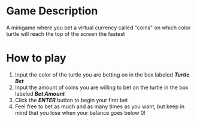 # Game Description
A minigame where you bet a virtual currency called "coins" on which color turtle will reach the top of the screen the fastest

# How to play
1. Input the color of the turtle you are betting on in the box labeled _**Turtle Bet**_
2. Input the amount of coins you are willing to bet on the turtle in the box labeled _**Bet Amount**_
3. Click the _**ENTER**_ button to begin your first bet
4. Feel free to bet as much and as many times as you want, but keep in mind that you lose when your balance goes below 0!
